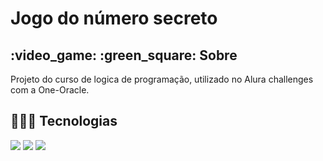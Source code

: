 <h1>Jogo do número secreto</h1>

<h2>:video_game: :green_square: Sobre</h2>
<p>Projeto do curso de logica de programação, utilizado no Alura challenges com a One-Oracle.</p>

## :rocket::man_technologist: Tecnologias
<div>
  <img src="https://img.shields.io/badge/HTML-239120?style=for-the-badge&logo=html5&logoColor=white">
  <img src="https://img.shields.io/badge/CSS-239120?&style=for-the-badge&logo=css3&logoColor=white">
  <img src="https://img.shields.io/badge/JavaScript-F7DF1E?style=for-the-badge&logo=javascript&logoColor=black">
</div>
